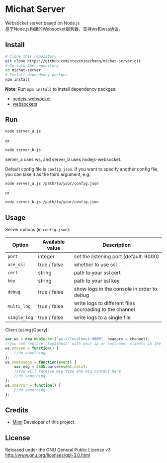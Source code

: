 # Michat Server

Websocket server based on Node.js  
基于Node.js构建的Websocket服务器，支持ws和wss协议。

## Install
```bash
# Clone this repository
git clone https://github.com/stevenjoezhang/michat-server.git
# Go into the repository
cd michat-server
# Install dependency packges
npm install
```
**Note**: Run `npm install` to install dependency packges:
- [nodejs-websocket](https://github.com/sitegui/nodejs-websocket)
- [websockets](https://github.com/websockets/ws/blob/master/doc/ws.md)

## Run
```bash
node server_a.js
```
or 
```bash
node server_b.js
```
server_a uses ws, and server_b uses nodejs-websocket.

Default config file is `config.json`. If you want to specify another config file, you can take it as the third argument, e.g.
```bash
node server_a.js /path/to/your/config.json
```
or 
```bash
node server_b.js /path/to/your/config.json
```

## Usage
Server options (in `config.json`):

| Option       | Available value | Description                                             |
|--------------|-----------------|---------------------------------------------------------|
| `port`       | integer         | set the listening port (default: 9000)                  |
| `use_ssl `   | true / false    | whether to use ssl                                      |
| `cert`       | string          | path to your ssl cert                                   |
| `key`        | string          | path to your ssl key                                    |
| `debug`      | true / false    | show logs in the console in order to debug              |
| `multi_log`  | true / false    | write logs to different files accroading to the channel |
| `single_log` | true / false    | write logs to a single file                             |

Client (using jQuery):
```javascript
var ws = new WebSocket("ws://localhost:9000", headers = channel);
//you can replace "localhost" with your ip or hostname, clients in the same channel can send messages to each other
ws.onopen = function() {
	//do something
};
ws.onmessage = function(event) {
	var msg = JSON.parse(event.data);
	//You will receive msg.type and msg.content here
	//do something
};
ws.onerror = function() {
	//do something
};
```

## Credits
* [Mimi](https://zhangshuqiao.org) Developer of this project.

## License
Released under the GNU General Public License v3  
http://www.gnu.org/licenses/gpl-3.0.html
